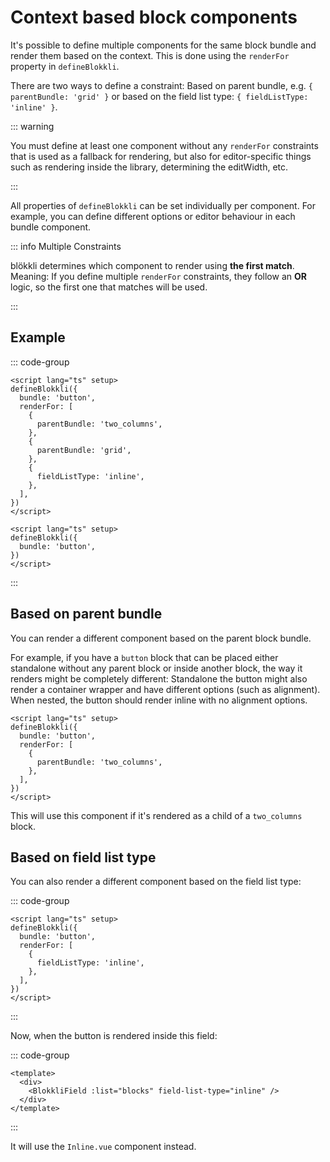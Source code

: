 # Context based block components

It's possible to define multiple components for the same block bundle and render
them based on the context. This is done using the `renderFor` property in
`defineBlokkli`.

There are two ways to define a constraint: Based on parent bundle, e.g.
`{ parentBundle: 'grid' }` or based on the field list type:
`{ fieldListType: 'inline' }`.

::: warning

You must define at least one component without any `renderFor` constraints that
is used as a fallback for rendering, but also for editor-specific things such as
rendering inside the library, determining the editWidth, etc.

:::

All properties of `defineBlokkli` can be set individually per component. For
example, you can define different options or editor behaviour in each bundle
component.

::: info Multiple Constraints

blökkli determines which component to render using **the first match**. Meaning:
If you define multiple `renderFor` constraints, they follow an **OR** logic, so
the first one that matches will be used.

:::

## Example

::: code-group

```vue [~/components/Blokkli/Button/Nested.vue]
<script lang="ts" setup>
defineBlokkli({
  bundle: 'button',
  renderFor: [
    {
      parentBundle: 'two_columns',
    },
    {
      parentBundle: 'grid',
    },
    {
      fieldListType: 'inline',
    },
  ],
})
</script>
```

```vue [~/components/Blokkli/Button/index.vue]
<script lang="ts" setup>
defineBlokkli({
  bundle: 'button',
})
</script>
```

:::

## Based on parent bundle

You can render a different component based on the parent block bundle.

For example, if you have a `button` block that can be placed either standalone
without any parent block or inside another block, the way it renders might be
completely different: Standalone the button might also render a container
wrapper and have different options (such as alignment). When nested, the button
should render inline with no alignment options.

```vue
<script lang="ts" setup>
defineBlokkli({
  bundle: 'button',
  renderFor: [
    {
      parentBundle: 'two_columns',
    },
  ],
})
</script>
```

This will use this component if it's rendered as a child of a `two_columns`
block.

## Based on field list type

You can also render a different component based on the field list type:

::: code-group

```vue [~/components/Blokkli/Button/Inline.vue]
<script lang="ts" setup>
defineBlokkli({
  bundle: 'button',
  renderFor: [
    {
      fieldListType: 'inline',
    },
  ],
})
</script>
```

:::

Now, when the button is rendered inside this field:

::: code-group

```vue [~/pages/home.vue]
<template>
  <div>
    <BlokkliField :list="blocks" field-list-type="inline" />
  </div>
</template>
```

:::

It will use the `Inline.vue` component instead.
